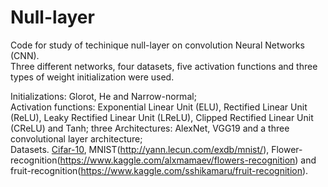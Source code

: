 # Null-layer

Code for study of techinique null-layer on convolution Neural Networks (CNN).<br />
Three different networks, four datasets, five activation functions and three types of weight initialization were used.<br />

Initializations: Glorot, He and Narrow-normal; <br />
Activation functions: Exponential Linear Unit (ELU), Rectified Linear Unit (ReLU), Leaky Rectified Linear Unit (LReLU), Clipped Rectified Linear Unit (CReLU) and Tanh; three Architectures: AlexNet, VGG19 and a three convolutional layer architecture; <br />
Datasets. [Cifar-10](https://www.cs.toronto.edu/~kriz/cifar.html), MNIST(http://yann.lecun.com/exdb/mnist/), Flower-recognition(https://www.kaggle.com/alxmamaev/flowers-recognition) and fruit-recognition(https://www.kaggle.com/sshikamaru/fruit-recognition).<br />

